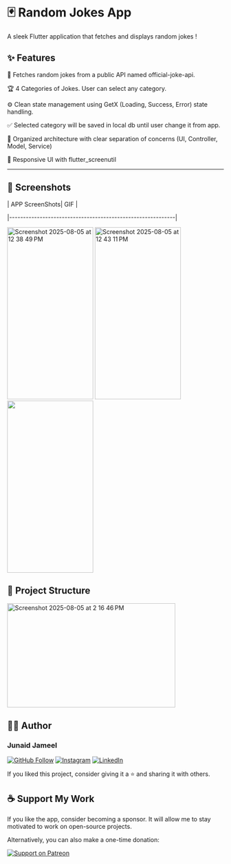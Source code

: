 # 🃏 Random Jokes App

A sleek Flutter application that fetches and displays random jokes !

## ✨ Features

🔁 Fetches random jokes from a public API named official-joke-api.

🏆 4 Categories of Jokes. User can select any category.

⚙️ Clean state management using GetX (Loading, Success, Error) state handling.

✅ Selected category will be saved in local db until user change it from app.

🧪 Organized architecture with clear separation of concerns (UI, Controller, Model, Service)

📱 Responsive UI with flutter_screenutil




---

## 📸 Screenshots

| APP ScreenShots| GIF |

|------------------------------------------------------------|

<img width="200" height="400" alt="Screenshot 2025-08-05 at 12 38 49 PM" src="https://github.com/user-attachments/assets/17d1c446-f0f4-485d-93d9-e2740f81b727" />

<img width="200" height="400" alt="Screenshot 2025-08-05 at 12 43 11 PM" src="https://github.com/user-attachments/assets/f4b40fe2-1322-492a-ba53-3b4aed84afa1" />

<img width="200" height="400" src="https://github.com/user-attachments/assets/3a4af9ff-15cb-4c35-adf9-d53a5851b4df" />



## 🧱 Project Structure
<img width="391" height="242" alt="Screenshot 2025-08-05 at 2 16 46 PM" src="https://github.com/user-attachments/assets/7ab27675-2e81-4558-b785-1f56e755fbbd" />



## 🧑‍💻 Author

### Junaid Jameel

<p align="left">
  <a href="https://github.com/JunaidJameel"><img src="https://img.shields.io/badge/GitHub-Follow-blue?logo=github" alt="GitHub Follow"/></a>
  <a href="https://www.instagram.com/junaid_jamel/?igsh=YW44MGk4OHQ5M2Mx"><img src="https://img.shields.io/badge/Instagram-Follow-e4405f?logo=instagram" alt="Instagram"/></a>

  <a href="https://www.linkedin.com/in/junaid-jameel-6298bb26b/">
  <img src="https://img.shields.io/badge/LinkedIn-Connect-0077B5?logo=linkedin" alt="LinkedIn"/>
</a>

</p>

If you liked this project, consider giving it a ⭐ and sharing it with others.

## ☕ Support My Work

If you like the app, consider becoming a sponsor. It will allow me to stay motivated to work on open-source projects.

Alternatively, you can also make a one-time donation:

<p align="left">
  <a href="https://patreon.com/JunaidJameel" target="_blank">
    <img src="https://img.shields.io/badge/Patreon-Support-red?logo=patreon" alt="Support on Patreon"/>
  </a>
</p>

